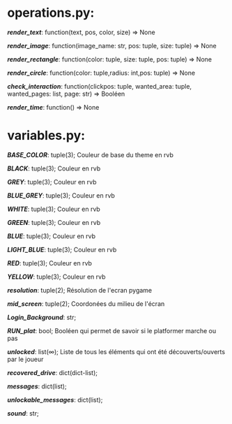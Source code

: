 # operations.py:

**_render_text_**: function(text, pos, color, size) => None

**_render_image_**: function(image_name: str, pos: tuple, size: tuple) => None

**_render_rectangle_**: function(color: tuple, size: tuple, pos: tuple) => None

**_render_circle_**: function(color: tuple,radius: int,pos: tuple) => None

**_check_interaction_**: function(clickpos: tuple, wanted_area: tuple, wanted_pages: list, page: str) => Booléen

**_render_time_**: function() => None

# variables.py:

  **_BASE_COLOR_**: tuple(3);
    Couleur de base du theme en rvb

  **_BLACK_**: tuple(3);
    Couleur en rvb
    
  **_GREY_**: tuple(3);
    Couleur en rvb

  **_BLUE_GREY_**: tuple(3);
    Couleur en rvb

  **_WHITE_**: tuple(3);
    Couleur en rvb

  **_GREEN_**: tuple(3);
    Couleur en rvb

  **_BLUE_**: tuple(3);
    Couleur en rvb

  **_LIGHT_BLUE_**: tuple(3);
    Couleur en rvb

  **_RED_**: tuple(3);
    Couleur en rvb

  **_YELLOW_**: tuple(3);
    Couleur en rvb

  **_resolution_**: tuple(2);
    Résolution de l'ecran pygame

  **_mid_screen_**: tuple(2);
    Coordonées du milieu de l'écran

  **_Login_Background_**: str;

  **_RUN_plat_**: bool;
    Booléen qui permet de savoir si le platformer marche ou pas

  **_unlocked_**: list(∞);
    Liste de tous les éléments qui ont été découverts/ouverts par le joueur

  **_recovered_drive_**: dict(dict-list);

  **_messages_**: dict(list);

  **_unlockable_messages_**: dict(list);

  **_sound_**: str;